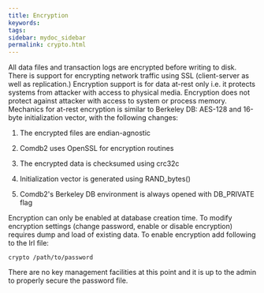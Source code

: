```yaml
---
title: Encryption
keywords:
tags:
sidebar: mydoc_sidebar
permalink: crypto.html
---
```


All data files and transaction logs are encrypted before writing to disk. There is support for encrypting network traffic using SSL (client-server as well as replication.) Encryption support is for data at-rest only i.e. it protects systems from attacker with access to physical media. Encryption does not protect against attacker with access to system or process memory. Mechanics for at-rest encryption is similar to Berkeley DB: AES-128 and 16-byte initialization vector, with the following changes:

1. The encrypted files are endian-agnostic

2. Comdb2 uses OpenSSL for encryption routines

3. The encrypted data is checksumed using crc32c

4. Initialization vector is generated using RAND_bytes()

5. Comdb2's Berkeley DB environment is always opened with DB_PRIVATE flag

Encryption can only be enabled at database creation time. To modify encryption settings (change password, enable or disable encryption) requires dump and load of existing data. To enable encryption add following to the lrl file:

    crypto /path/to/password

There are no key management facilities at this point and it is up to the admin to properly secure the password file.
